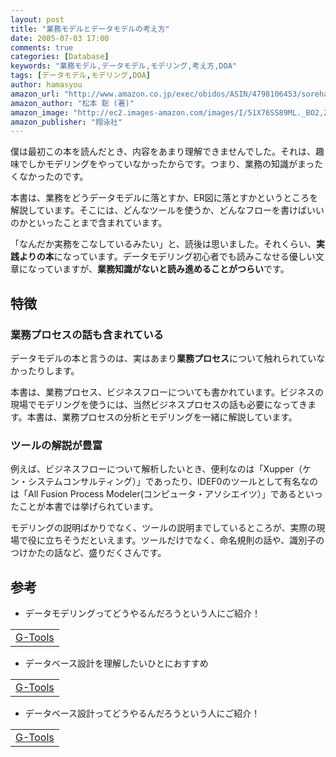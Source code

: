```yaml
---
layout: post
title: "業務モデルとデータモデルの考え方"
date: 2005-07-03 17:00
comments: true
categories: [Database]
keywords: "業務モデル,データモデル,モデリング,考え方,DOA"
tags: [データモデル,モデリング,DOA]
author: hamasyou
amazon_url: "http://www.amazon.co.jp/exec/obidos/ASIN/4798106453/sorehabooks-22/250-1376590-4254613?%5Fencoding=UTF8&camp=247&link%5Fcode=xm2"
amazon_author: "松本 聡 (著)"
amazon_image: "http://ec2.images-amazon.com/images/I/51X76SS89ML._BO2,204,203,200_PIsitb-sticker-arrow-click,-76_AA300_SH20_OU09_.jpg"
amazon_publisher: "翔泳社"
---
```


僕は最初この本を読んだとき、内容をあまり理解できませんでした。それは、趣味でしかモデリングをやっていなかったからです。つまり、業務の知識がまったくなかったのです。

本書は、業務をどうデータモデルに落とすか、ER図に落とすかというところを解説しています。そこには、どんなツールを使うか、どんなフローを書けばいいのかといったことまで含まれています。

「なんだか実務をこなしているみたい」と、読後は思いました。それくらい、<strong>実践よりの本</strong>になっています。データモデリング初心者でも読みこなせる優しい文章になっていますが、<b>業務知識がないと読み進めることがつらい</b>です。


<!-- more -->

<h2>特徴</h2>

<h3>業務プロセスの話も含まれている</h3>

データモデルの本と言うのは、実はあまり<strong>業務プロセス</strong>について触れられていなかったりします。

本書は、業務プロセス、ビジネスフローについても書かれています。ビジネスの現場でモデリングを使うには、当然ビジネスプロセスの話も必要になってきます。本書は、業務プロセスの分析とモデリングを一緒に解説しています。

<h3>ツールの解説が豊富</h3>

例えば、ビジネスフローについて解析したいとき、便利なのは「Xupper（ケン・システムコンサルティング）」であったり、IDEF0のツールとして有名なのは「All Fusion Process Modeler(コンピュータ・アソシエイツ）」であるといったことが本書では挙げられています。

モデリングの説明ばかりでなく、ツールの説明までしているところが、実際の現場で役に立ちそうだといえます。ツールだけでなく、命名規則の話や、識別子のつけかたの話など、盛りだくさんです。

<h2>参考</h2>

+ データモデリングってどうやるんだろうという人にご紹介！
<div class="rakuten"><table width="400" border="0" cellpadding="5"><tr><td colspan="2" ><a href="http://www.amazon.co.jp/exec/obidos/ASIN/4798103853/sorehabooks-22/" rel="external nofollow">G-Tools</a></font></td></tr></table></div>

+ データベース設計を理解したいひとにおすすめ
<div class="rakuten"><table width="400" border="0" cellpadding="5"><tr><td colspan="2" ><a href="http://www.amazon.co.jp/exec/obidos/ASIN/4798101109/sorehabooks-22/" rel="external nofollow">G-Tools</a></font></td></tr></table></div>

+ データベース設計ってどうやるんだろうという人にご紹介！
<div class="rakuten"><table width="400" border="0" cellpadding="5"><tr><td colspan="2" ><a href="http://www.amazon.co.jp/exec/obidos/ASIN/479810566X/sorehabooks-22/" rel="external nofollow">G-Tools</a></font></td></tr></table></div>




